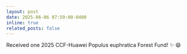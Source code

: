 ```yaml
---
layout: post
date: 2025-06-06 07:59:00-0400
inline: true
related_posts: false
---
```


Received one 2025 CCF-Huawei Populus euphratica Forest Fund! :sparkles: :smile:
